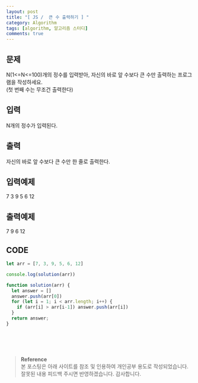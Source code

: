 ```yaml
---
layout: post
title: "[ JS /  큰 수 출력하기 ] "
category: Algorithm
tags: [algorithm, 알고리즘 스터디]
comments: true
---
```


## 문제
N(1<=N<=100)개의 정수를 입력받아, 자신의 바로 앞 수보다 큰 수만 출력하는 프로그램을 작성하세요.   
(첫 번째 수는 무조건 출력한다)

## 입력
N개의 정수가 입력된다.

## 출력
자신의 바로 앞 수보다 큰 수만 한 줄로 출력한다.

## 입력예제
7 3 9 5 6 12

## 출력예제
7 9 6 12

## CODE 
```javascript
let arr = [7, 3, 9, 5, 6, 12]

console.log(solution(arr))

function solution(arr) {
  let answer = []
  answer.push(arr[0])
  for (let i = 1; i < arr.length; i++) {
    if (arr[i] > arr[i-1]) answer.push(arr[i])
  }
  return answer;
}
```

<br>
<br>
<br>

>**Reference**   
본 포스팅은 아래 사이트를 참조 및 인용하여 개인공부 용도로 작성되었습니다.   
잘못된 내용 피드백 주시면 반영하겠습니다. 감사합니다.   
[]()